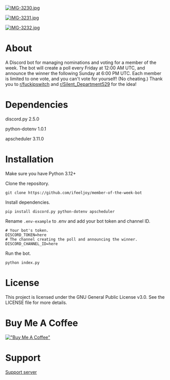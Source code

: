 [![IMG-3230.jpg](https://i.postimg.cc/hGz726nS/IMG-3230.jpg)](https://postimg.cc/SX4ssZj5)

[![IMG-3231.jpg](https://i.postimg.cc/xTHRj6Fp/IMG-3231.jpg)](https://postimg.cc/zVzW0FNT)

[![IMG-3232.jpg](https://i.postimg.cc/h404FnK2/IMG-3232.jpg)](https://postimg.cc/8sjgWqJv)

# About

A Discord bot for managing nominations and voting for a member of the week. The bot will create a poll every Friday at 12:00 AM UTC, and announce the winner the following Sunday at 6:00 PM UTC. Each member is limited to one vote, and you can't vote for yourself! (No cheating.) Thank you to [r/fuckipswitch](https://www.reddit.com/r/Discord_Bots/s/7QXdKdt5Mx) and [r/Silent_Department529](https://www.reddit.com/r/Discord_Bots/s/1Kj26gHGmg) for the idea!

# Dependencies

discord.py 2.5.0

python-dotenv 1.0.1

apscheduler 3.11.0

# Installation

Make sure you have Python 3.12+

Clone the repository.

```
git clone https://github.com/ifeeljoy/member-of-the-week-bot
```

Install dependencies. 

```
pip install discord.py python-dotenv apscheduler
```

Rename `.env-example` to .env and add your bot token and channel ID.

```
# Your bot's token.
DISCORD_TOKEN=here
# The channel creating the poll and announcing the winner.
DISCORD_CHANNEL_ID=here
```

Run the bot.

```
python index.py
```

# License
This project is licensed under the GNU General Public License v3.0. See the LICENSE file for more details.

# Buy Me A Coffee
[!["Buy Me A Coffee"](https://www.buymeacoffee.com/assets/img/custom_images/orange_img.png)](https://www.buymeacoffee.com/mozzarella)

# Support
[Support server](https://discord.gg/kJ8eRH4kfe)